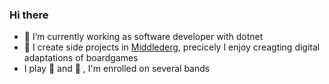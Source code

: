 ### Hi there

- 🔭 I’m currently working as software developer with dotnet
- 🌱 I create side projects in [Middlederg](https://github.com/Middlederg), precicely I enjoy creagting digital adaptations of boardgames
- I play :guitar: and :saxophone: , I'm enrolled on several bands 
